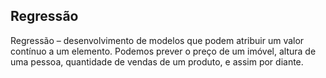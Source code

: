 ## Regressão
Regressão – desenvolvimento de modelos que podem atribuir um valor contínuo a um elemento. Podemos prever o preço de um imóvel, altura de uma pessoa, 
quantidade de vendas de um produto, e assim por diante.

